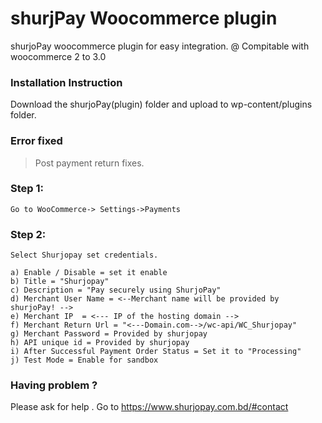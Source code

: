 # shurjPay Woocommerce plugin #

shurjoPay woocommerce plugin for easy integration.
@ Compitable with woocommerce 2 to 3.0
	
### Installation Instruction ###

Download the shurjoPay(plugin) folder and upload to wp-content/plugins folder.

### Error fixed
 > Post payment return fixes.

### Step 1: 
	Go to WooCommerce-> Settings->Payments
### Step 2: 
	Select Shurjopay set credentials.

    a) Enable / Disable = set it enable
    b) Title = "Shurjopay"
    c) Description = "Pay securely using ShurjoPay"
    d) Merchant User Name = <--Merchant name will be provided by shurjoPay! -->
    e) Merchant IP  = <--- IP of the hosting domain -->
    f) Merchant Return Url = "<---Domain.com-->/wc-api/WC_Shurjopay"
    g) Merchant Password = Provided by shurjopay
    h) API unique id = Provided by shurjopay
    i) After Successful Payment Order Status = Set it to "Processing"
    j) Test Mode = Enable for sandbox


### Having problem ? ###

 Please ask for help . Go to https://www.shurjopay.com.bd/#contact

